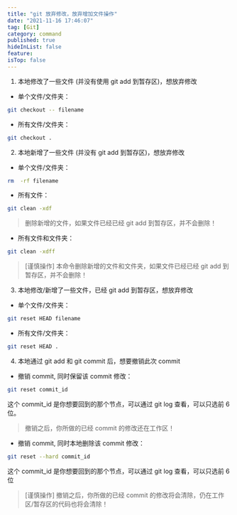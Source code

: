 ```yaml
---
title: "git 放弃修改，放弃增加文件操作"
date: "2021-11-16 17:46:07"
tag: [Git]
category: command
published: true
hideInList: false
feature:
isTop: false
---
```


1. 本地修改了一些文件 (并没有使用 git add 到暂存区)，想放弃修改

- 单个文件/文件夹：

```bash
git checkout -- filename
```

- 所有文件/文件夹：

```bash
git checkout .
```

2. 本地新增了一些文件 (并没有 git add 到暂存区)，想放弃修改

- 单个文件/文件夹：

```bash
rm  -rf filename
```

- 所有文件：

```bash
git clean -xdf
```

> 删除新增的文件，如果文件已经已经 git add 到暂存区，并不会删除！

- 所有文件和文件夹：

```bash
git clean -xdff
```

> [谨慎操作] 本命令删除新增的文件和文件夹，如果文件已经已经 git add 到暂存区，并不会删除！

3. 本地修改/新增了一些文件，已经 git add 到暂存区，想放弃修改

- 单个文件/文件夹：

```bash
git reset HEAD filename
```

- 所有文件/文件夹：

```bash
git reset HEAD .
```

4. 本地通过 git add 和 git commit 后，想要撤销此次 commit

- 撤销 commit, 同时保留该 commit 修改：

```bash
git reset commit_id
```

这个 commit_id 是你想要回到的那个节点，可以通过 git log 查看，可以只选前 6 位。

> 撤销之后，你所做的已经 commit 的修改还在工作区！

- 撤销 commit, 同时本地删除该 commit 修改：

```bash
git reset --hard commit_id
```

这个 commit_id 是你想要回到的那个节点，可以通过 git log 查看，可以只选前 6 位

> [谨慎操作] 撤销之后，你所做的已经 commit 的修改将会清除，仍在工作区/暂存区的代码也将会清除！
